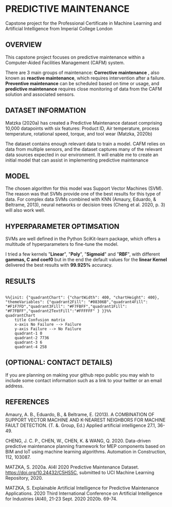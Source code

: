 # PREDICTIVE MAINTENANCE
Capstone project for the Professional Certificate in Machine Learning and Artificial Intelligence from Imperial College London

## OVERVIEW
This capstone project focuses on predictive maintenance within a Computer-Aided Facilities Management (CAFM) system. 

There are 3 main groups of maintenance: **Corrective maintenance** , also known as **reactive maintenance**, which requires intervention after a failure. **Preventive maintenance** can be scheduled based on time or usage, and **predictive maintenance** requires close monitoring of data from the CAFM solution and associated sensors.


## DATASET INFORMATION
Matzka (2020a) has created a Predictive Maintenance dataset comprising 10,000 datapoints with six features: Product ID, Air temperature, process temperature, rotational speed, torque, and tool wear (Matzka, 2020b)

The dataset contains enough relevant data to train a model. CAFM relies on data from multiple sensors, and the dataset captures many of the relevant data sources expected in our environment. It will enable me to create an initial model that can assist in implementing predictive maintenance

## MODEL 
The chosen algorithm for this model was Support Vector Machines (SVM). The reason was that SVMs provide one of the best results for this type of data. For complex data SVMs combined with KNN (Amaury, Eduardo, & Beltrame, 2013), neural networks or decision trees (Cheng et al. 2020, p. 3) will also work well.

## HYPERPARAMETER OPTIMSATION
SVMs are well defined in the Python SciKit-learn package, which offers a multitude of hyperparameters to fine-tune the model.

I tried a few kernels "**Linear**", "**Poly**", "**Sigmoid**" and "**RBF**", with different **gammas, C and coef0** but in the end the default values for the **linear Kernel** delivered the best results with **99.925%** accuracy. 

## RESULTS
```mermaid

%%{init: {"quadrantChart": {"chartWidth": 400, "chartHeight": 400}, "themeVariables": {"quadrant2Fill": "#08306B","quadrant4Fill": "#F1F7FD","quadrant3Fill": "#F7FBFF","quadrant1Fill": "#F7FBFF","quadrant2TextFill":"#FFFFFF" } }}%%
quadrantChart
    title Confusion matrix
    x-axis No Failure --> Failure
    y-axis Failure --> No Failure
    quadrant-1 0
    quadrant-2 7736
    quadrant-3 6
    quadrant-4 258

```

## (OPTIONAL: CONTACT DETAILS)
If you are planning on making your github repo public you may wish to include some contact information such as a link to your twitter or an email address. 

## REFERENCES
Amaury, A. B., Eduardo, B., & Beltrame, E. (2013). A COMBINATION OF SUPPORT VECTOR MACHINE AND K-NEAREST NEIGHBORS FOR MACHINE FAULT DETECTION. (T. &. Group, Ed.) Applied artificial intelligence 27.1, 36-49.

CHENG, J. C. P., CHEN, W., CHEN, K. & WANG, Q. 2020. Data-driven predictive maintenance planning framework for MEP components based on BIM and IoT using machine learning algorithms. Automation in Construction, 112, 103087.

MATZKA, S. 2020a. AI4I 2020 Predictive Maintenance Dataset. https://doi.org/10.24432/C5HS5C, submitted to UCI Machine Learning Repository, 2020.

MATZKA, S. Explainable Artificial Intelligence for Predictive Maintenance Applications.  2020 Third International Conference on Artificial Intelligence for Industries (AI4I), 21-23 Sept. 2020 2020b. 69-74.

